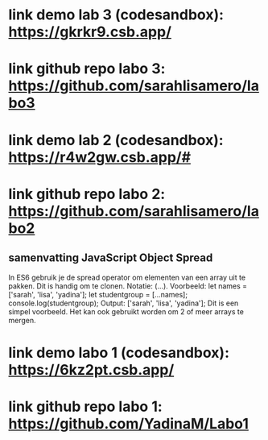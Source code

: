 # link demo lab 3 (codesandbox): https://gkrkr9.csb.app/
# link github repo labo 3: https://github.com/sarahlisamero/labo3

# link demo lab 2 (codesandbox): https://r4w2gw.csb.app/#
# link github repo labo 2: https://github.com/sarahlisamero/labo2
## samenvatting JavaScript Object Spread
In ES6 gebruik je de spread operator om elementen van een array uit te pakken. Dit is handig om te clonen. Notatie: (...). 
Voorbeeld: let names = ['sarah', 'lisa', 'yadina'];
let studentgroup = [...names];
console.log(studentgroup);
Output: ['sarah', 'lisa', 'yadina'];
Dit is een simpel voorbeeld. Het kan ook gebruikt worden om 2 of meer arrays te mergen. 

# link demo labo 1 (codesandbox): https://6kz2pt.csb.app/  
# link github repo labo 1: https://github.com/YadinaM/Labo1